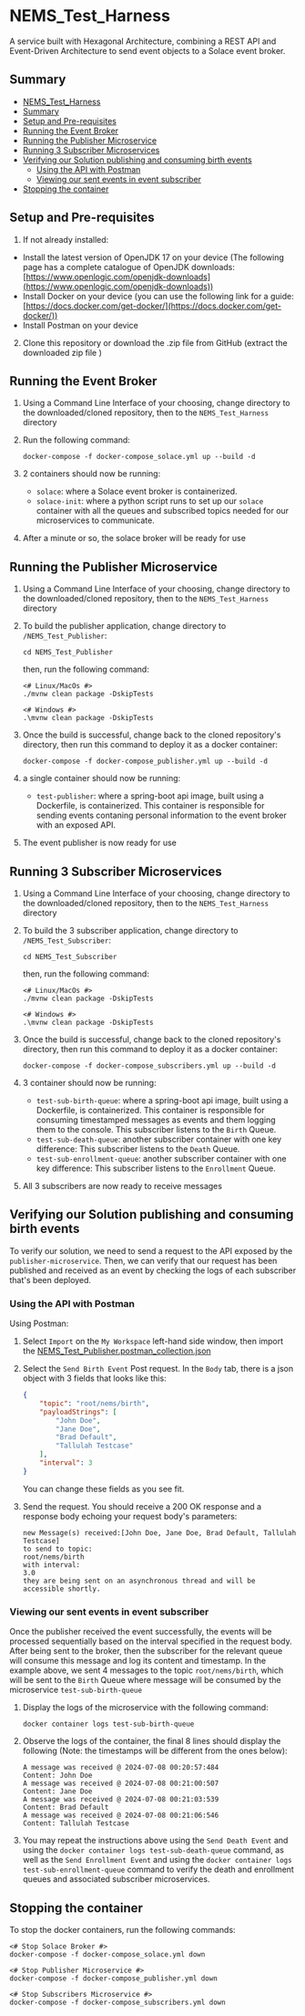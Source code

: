 # NEMS_Test_Harness
 A service built with Hexagonal Architecture, combining a REST API and Event-Driven Architecture to send event objects to a Solace event broker.

## Summary

* [NEMS_Test_Harness](#nems-test-harness)
* [Summary](#summary)
* [Setup and Pre-requisites](#setup-and-pre-requisites)
* [Running the Event Broker](#running-the-event-broker)
* [Running the Publisher Microservice](#running-the-publisher-microservice)
* [Running 3 Subscriber Microservices](#running-3-subscriber-microservices)
* [Verifying our Solution publishing and consuming birth events](#verifying-our-solution-publishing-and-consuming-birth-events)
    * [Using the API with Postman](#using-the-api-with-postman)
    * [Viewing our sent events in event subscriber](#viewing-our-sent-events-in-event-subscriber)
* [Stopping the container](stopping-the-container)

## Setup and Pre-requisites

1. If not already installed:

- Install the latest version of OpenJDK 17 on your device (The following page has a complete catalogue of OpenJDK downloads: [https://www.openlogic.com/openjdk-downloads](https://www.openlogic.com/openjdk-downloads))
- Install Docker on your device (you can use the following link for a guide: [https://docs.docker.com/get-docker/](https://docs.docker.com/get-docker/))
- Install Postman on your device

2. Clone this repository or download the .zip file from GitHub (extract the downloaded zip file )

## Running the Event Broker

1. Using a Command Line Interface of your choosing, change directory to the downloaded/cloned repository, then to the `NEMS_Test_Harness` directory

2. Run the following command: 

    ```
    docker-compose -f docker-compose_solace.yml up --build -d
    ```

3. 2 containers should now be running: 
    * `solace`: where a Solace event broker is containerized.
    * `solace-init`: where a python script runs to set up our `solace` container with all the queues and subscribed topics needed for our microservices to communicate.

4. After a minute or so, the solace broker will be ready for use


## Running the Publisher Microservice

1. Using a Command Line Interface of your choosing, change directory to the downloaded/cloned repository, then to the `NEMS_Test_Harness` directory


2. To build the publisher application, change directory to `/NEMS_Test_Publisher`:

    ```
    cd NEMS_Test_Publisher
    ```

    then, run the following command:  

    ```
    <# Linux/MacOs #>
    ./mvnw clean package -DskipTests

    <# Windows #>
    .\mvnw clean package -DskipTests
    ```


3. Once the build is successful, change back to the cloned repository's directory, then run this command to deploy it as a docker container:

    ```
    docker-compose -f docker-compose_publisher.yml up --build -d
    ```

4. a single container should now be running:
    * `test-publisher`: where a spring-boot api image, built using a Dockerfile, is containerized. This container is responsible for sending events contaning personal information to the event broker with an exposed API.


5. The event publisher is now ready for use


## Running 3 Subscriber Microservices

1. Using a Command Line Interface of your choosing, change directory to the downloaded/cloned repository, then to the `NEMS_Test_Harness` directory


2. To build the 3 subscriber application, change directory to `/NEMS_Test_Subscriber`:

    ```
    cd NEMS_Test_Subscriber
    ```

    then, run the following command:  

    ```
    <# Linux/MacOs #>
    ./mvnw clean package -DskipTests

    <# Windows #>
    .\mvnw clean package -DskipTests
    ```


3. Once the build is successful, change back to the cloned repository's directory, then run this command to deploy it as a docker container:

    ```
    docker-compose -f docker-compose_subscribers.yml up --build -d
    ```

4. 3 container should now be running:
    * `test-sub-birth-queue`: where a spring-boot api image, built using a Dockerfile, is containerized. This container is responsible for consuming timestamped messages as events and them logging them to the console. This subscriber listens to the `Birth` Queue.
    * `test-sub-death-queue`: another subscriber container with one key difference: This subscriber listens to the `Death` Queue.
    * `test-sub-enrollment-queue`: another subscriber container with one key difference: This subscriber listens to the `Enrollment` Queue.


5. All 3 subscribers are now ready to receive messages



## Verifying our Solution publishing and consuming birth events

To verify our solution, we need to send a request to the API exposed by the `publisher-microservice`. Then, we can verify that our request has been published and received as an event by checking the logs of each subscriber that's been deployed.

### Using the API with Postman

Using Postman:

1. Select `Import` on the `My Workspace` left-hand side window, then import the [NEMS_Test_Publisher.postman_collection.json](https://github.com/mpirotaiswilton-IW/NEMS_Test_Harness/blob/master/NEMS_Test_Publisher/NEMS_Test_Publisher.postman_collection.json)

2. Select the `Send Birth Event` Post request. In the `Body` tab, there is a json object with 3 fields that looks like this:
    ```json
    {
        "topic": "root/nems/birth",
        "payloadStrings": [
            "John Doe",
            "Jane Doe",
            "Brad Default",
            "Tallulah Testcase"
        ],
        "interval": 3
    }
    ``` 

    You can change these fields as you see fit.

3. Send the request. You should receive a 200 OK response and a response body echoing your request body's parameters: 
    ```
    new Message(s) received:[John Doe, Jane Doe, Brad Default, Tallulah Testcase]
    to send to topic: 
    root/nems/birth
    with interval: 
    3.0
    they are being sent on an asynchronous thread and will be accessible shortly.
    ``` 

### Viewing our sent events in event subscriber

Once the publisher received the event successfully, the events will be processed sequentially based on the interval specified in the request body. After being sent to the broker, then the subscriber for the relevant queue will consume this message and log its content and timestamp. In the example above, we sent 4 messages to the topic `root/nems/birth`, which will be sent to the `Birth` Queue where message will be consumed by the microservice `test-sub-birth-queue`

1. Display the logs of the microservice with the following command:

    ```
    docker container logs test-sub-birth-queue
    ```

2. Observe the logs of the container, the final 8 lines should display the following (Note: the timestamps will be different from the ones below):
    ```
    A message was received @ 2024-07-08 00:20:57:484
    Content: John Doe
    A message was received @ 2024-07-08 00:21:00:507
    Content: Jane Doe
    A message was received @ 2024-07-08 00:21:03:539
    Content: Brad Default
    A message was received @ 2024-07-08 00:21:06:546
    Content: Tallulah Testcase
    ```

3. You may repeat the instructions above using the `Send Death Event` and using the `docker container logs test-sub-death-queue` command, as well as the `Send Enrollment Event` and using the `docker container logs test-sub-enrollment-queue` command to verify the death and enrollment queues and associated subscriber microservices.


## Stopping the container

To stop the docker containers, run the following commands: 
```
<# Stop Solace Broker #>
docker-compose -f docker-compose_solace.yml down

<# Stop Publisher Microservice #>
docker-compose -f docker-compose_publisher.yml down

<# Stop Subscribers Microservice #>
docker-compose -f docker-compose_subscribers.yml down
```
